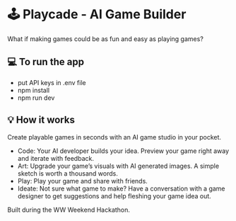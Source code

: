 # 🕹️ Playcade - AI Game Builder
What if making games could be as fun and easy as playing games?

## 💻 To run the app
- put API keys in .env file
- npm install
- npm run dev

## 💡 How it works
Create playable games in seconds with an AI game studio in your pocket.
* Code: Your AI developer builds your idea. Preview your game right away and iterate with feedback.
* Art: Upgrade your game’s visuals with AI generated images. A simple sketch is worth a thousand words.
* Play: Play your game and share with friends.
* Ideate: Not sure what game to make? Have a conversation with a game designer to get suggestions and help fleshing your game idea out.

Built during the WW Weekend Hackathon.

